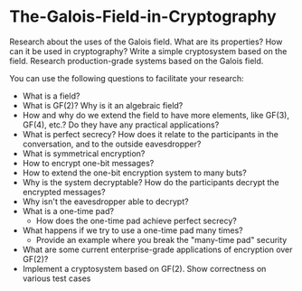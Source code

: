 # The-Galois-Field-in-Cryptography

Research about the uses of the Galois field. What are its properties? How can it be used in cryptography? Write a simple cryptosystem based on the field. Research production-grade systems based on the Galois field.

You can use the following questions to facilitate your research:
* What is a field?
* What is GF(2)? Why is it an algebraic field?
* How and why do we extend the field to have more elements, like GF(3), GF(4), etc.? Do they have any practical applications?
* What is perfect secrecy? How does it relate to the participants in the conversation, and to the outside eavesdropper?
* What is symmetrical encryption?
* How to encrypt one-bit messages?
* How to extend the one-bit encryption system to many buts?
* Why is the system decryptable? How do the participants decrypt the encrypted messages?
* Why isn't the eavesdropper able to decrypt?
* What is a one-time pad?
    * How does the one-time pad achieve perfect secrecy?
* What happens if we try to use a one-time pad many times?
    * Provide an example where you break the "many-time pad" security
* What are some current enterprise-grade applications of encryption over GF(2)?
* Implement a cryptosystem based on GF(2). Show correctness on various test cases
